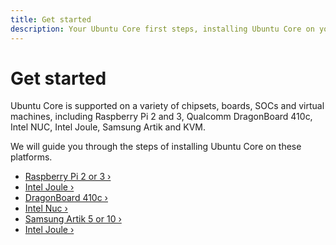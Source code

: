 ```yaml
---
title: Get started
description: Your Ubuntu Core first steps, installing Ubuntu Core on your board or in a Virtual Machine.
---
```


# Get started

Ubuntu Core is supported on a variety of chipsets, boards, SOCs and virtual machines, including Raspberry Pi 2 and 3, Qualcomm DragonBoard 410c, Intel NUC, Intel Joule, Samsung Artik and KVM.

We will guide you through the steps of installing Ubuntu Core on these platforms.

 * [Raspberry Pi 2 or 3 ›](/core/get-started/raspberry-pi-2-3)
 * [Intel Joule ›](/core/get-started/intel-joule)
 * [DragonBoard 410c ›](/core/get-started/dragonboard-410c)
 * [Intel Nuc ›](/core/get-started/intel-nuc)
 * [Samsung Artik 5 or 10 ›](/core/get-started/artik-5-10)
 * [Intel Joule ›](/core/get-started/intel-joule)

